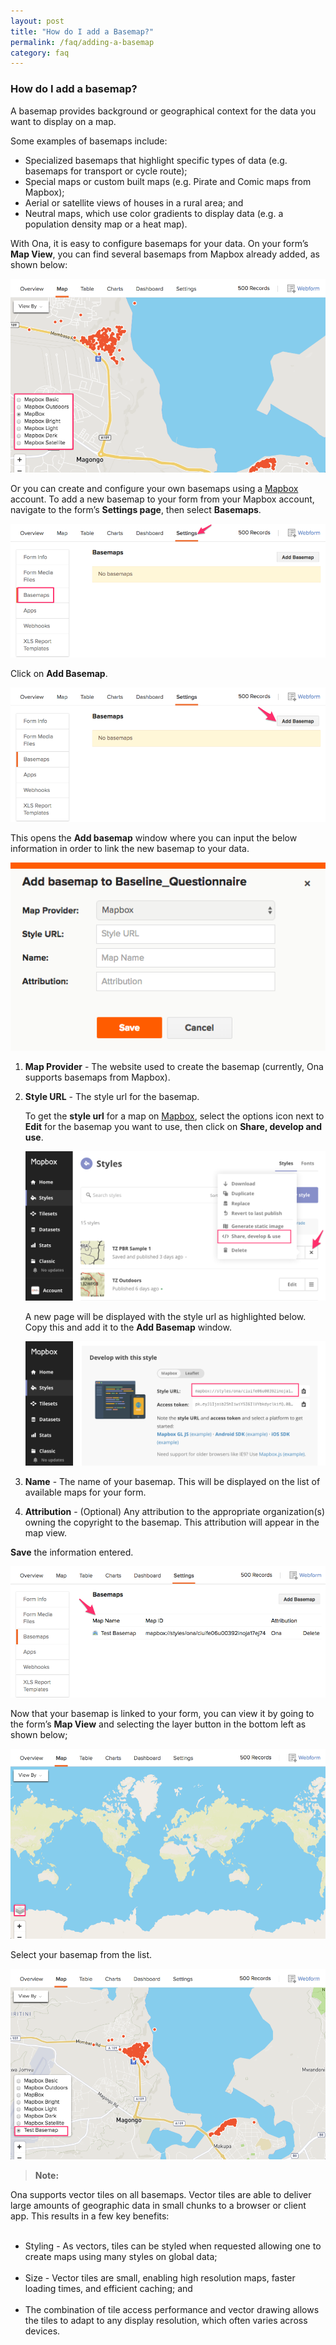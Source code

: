 ```yaml
---
layout: post
title: "How do I add a Basemap?"
permalink: /faq/adding-a-basemap
category: faq
---
```


### How do I add a basemap?

A basemap provides background or geographical context for the data you want to display on a map.  

Some examples of basemaps include: 

  * Specialized basemaps that highlight specific types of data (e.g. basemaps for transport or cycle route);
  * Special maps or custom built maps (e.g. Pirate and Comic maps from Mapbox);
  * Aerial or satellite views of houses in a rural area; and
  * Neutral maps, which use color gradients to display data (e.g. a population density map or a heat map).

With Ona, it is easy to configure basemaps for your data.
On your form’s **Map View**, you can find several basemaps from Mapbox already added, as shown below:

 ![](/content/screenshots/faq/faq-basemap-1.png)
 
Or you can create and configure your own basemaps using a [Mapbox](https://www.mapbox.com/) account. To add a new basemap to your form from your Mapbox account, navigate to the form’s **Settings page**, then select **Basemaps**.

 ![](/content/screenshots/faq/faq-basemap-2.png)

Click on **Add Basemap**.

![](/content/screenshots/faq/faq-basemap-3.png)
  
This opens the **Add basemap** window where you can input the below information in order to link the new basemap to your data. 

  ![](/content/screenshots/faq/faq-basemap-4.png)
  
1. **Map Provider** - The website used to create the basemap (currently, Ona supports basemaps from Mapbox).
2. **Style URL** - The style url for the basemap.

    To get the **style url** for a map on [Mapbox](https://www.mapbox.com/), select the options icon next to **Edit** for the basemap you want to use, then click on **Share, develop and use**.

    ![](/content/screenshots/faq/faq-basemap-5.png)
   
    A new page will be displayed with the style url as highlighted below. Copy this and add it to the **Add Basemap** window.

    ![](/content/screenshots/faq/faq-basemap-6.png)
   
3. **Name** - The name of your basemap. This will be displayed on the list of available maps for your form.
4. **Attribution** - (Optional) Any attribution to the appropriate organization(s) owning the copyright to the basemap. This attribution will appear in the map view. 

**Save** the information entered.

  ![](/content/screenshots/faq/faq-basemap-7.png)
  
Now that your basemap is linked to your form, you can view it by going to the form’s **Map View** and selecting the layer button in the bottom left as shown below;

  ![](/content/screenshots/faq/faq-basemap-9.png)
  
Select your basemap from the list.

  ![](/content/screenshots/faq/faq-basemap-10.png)
 

>**Note:**<br/>
>
Ona supports vector tiles on all basemaps. Vector tiles are able to deliver large amounts of geographic data in small chunks to a browser or client app. This results in a few key benefits:
<br><br>
  * Styling - As vectors, tiles can be styled when requested allowing one to create maps using many styles on global data;
<br><br>
  * Size - Vector tiles are small, enabling high resolution maps, faster loading times, and efficient caching; and
<br><br>
  * The combination of tile access performance and vector drawing allows the tiles to adapt to any display resolution, which often varies across devices.

